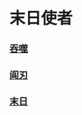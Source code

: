 # 末日使者

### [吞噬](doom_bringer_devour/README.md)

### [阎刃](doom_bringer_infernal_blade/README.md)

### [末日](doom_bringer_doom/README.md)



